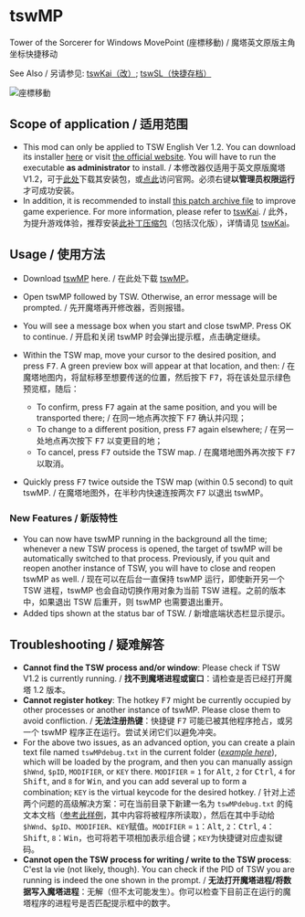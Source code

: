 # tswMP
Tower of the Sorcerer for Windows MovePoint (座標移動) / 魔塔英文原版主角坐标快捷移动

See Also / 另请参见: [tswKai（改）](https://github.com/Z-H-Sun/tswKai); [tswSL（快捷存档）](https://github.com/Z-H-Sun/tswSL)

![座標移動](https://pixiv.cat/21958211.jpg)

## Scope of application / 适用范围
* This mod can only be applied to TSW English Ver 1.2. You can download its installer <ins>[here](https://ftp.vector.co.jp/14/65/3171/tsw12.exe)</ins> or visit [the official website](http://hp.vector.co.jp/authors/VA013374/game/egame0.html). You will have to run the executable **as administrator** to install. / 本修改器仅适用于英文原版魔塔V1.2，可于<ins>[此处](https://ftp.vector.co.jp/14/65/3171/tsw12.exe)</ins>下载其安装包，或[点此](http://hp.vector.co.jp/authors/VA013374/game/egame0.html)访问官网。必须右键**以管理员权限运行**才可成功安装。
* In addition, it is recommended to install <ins>[this patch archive file](https://github.com/Z-H-Sun/tswKai/raw/main/tsw.patch.zip)</ins> to improve game experience. For more information, please refer to [tswKai](https://github.com/Z-H-Sun/tswKai#game-experience-improvement--%E6%8F%90%E5%8D%87%E6%B8%B8%E6%88%8F%E4%BD%93%E9%AA%8C). / 此外，为提升游戏体验，推荐安装<ins>[此补丁压缩包](https://github.com/Z-H-Sun/tswKai/raw/main/tsw.patch.zip)</ins>（包括汉化版），详情请见 [tswKai](https://github.com/Z-H-Sun/tswKai#game-experience-improvement--%E6%8F%90%E5%8D%87%E6%B8%B8%E6%88%8F%E4%BD%93%E9%AA%8C)。

## Usage / 使用方法
* Download <ins>[tswMP](https://github.com/Z-H-Sun/tswMP/releases/latest/download/tswMP.exe)</ins> here. / 在此处下载 <ins>[tswMP](https://github.com/Z-H-Sun/tswMP/releases/latest/download/tswMP.exe)</ins>。
* Open tswMP followed by TSW. Otherwise, an error message will be prompted. / 先开魔塔再开修改器，否则报错。
* You will see a message box when you start and close tswMP. Press OK to continue. / 开启和关闭 tswMP 时会弹出提示框，点击确定继续。
* Within the TSW map, move your cursor to the desired position, and press <kbd>F7</kbd>. A green preview box will appear at that location, and then: / 在魔塔地图内，将鼠标移至想要传送的位置，然后按下 <kbd>F7</kbd>，将在该处显示绿色预览框，随后：

  * To confirm, press <kbd>F7</kbd> again at the same position, and you will be transported there; / 在同一地点再次按下 <kbd>F7</kbd> 确认并闪现；
  * To change to a different position, press <kbd>F7</kbd> again elsewhere; / 在另一处地点再次按下 <kbd>F7</kbd> 以变更目的地；
  * To cancel, press <kbd>F7</kbd> outside the TSW map. / 在魔塔地图外再次按下 <kbd>F7</kbd> 以取消。
* Quickly press <kbd>F7</kbd> twice outside the TSW map (within 0.5 second) to quit tswMP. / 在魔塔地图外，在半秒内快速连按两次 <kbd>F7</kbd> 以退出 tswMP。

### New Features / 新版特性
* You can now have tswMP running in the background all the time; whenever a new TSW process is opened, the target of tswMP will be automatically switched to that process. Previously, if you quit and reopen another instance of TSW, you will have to close and reopen tswMP as well. / 现在可以在后台一直保持 tswMP 运行，即使新开另一个 TSW 进程，tswMP 也会自动切换作用对象为当前 TSW 进程。之前的版本中，如果退出 TSW 后重开，则 tswMP 也需要退出重开。
* Added tips shown at the status bar of TSW. / 新增底端状态栏显示提示。

## Troubleshooting / 疑难解答
* **Cannot find the TSW process and/or window**: Please check if TSW V1.2 is currently running. / **找不到魔塔进程或窗口**：请检查是否已经打开魔塔 1.2 版本。
* **Cannot register hotkey**: The hotkey <kbd>F7</kbd> might be currently occupied by other processes or another instance of tswMP. Please close them to avoid confliction. / **无法注册热键**：快捷键 <kbd>F7</kbd> 可能已被其他程序抢占，或另一个 tswMP 程序正在运行。尝试关闭它们以避免冲突。
* For the above two issues, as an advanced option, you can create a plain text file named `tswMPdebug.txt` in the current folder (*[example here](/tswMPdebug.txt)*), which will be loaded by the program, and then you can manually assign `$hWnd`, `$pID`, `MODIFIER`, or `KEY` there. `MODIFIER` = `1` for <kbd>Alt</kbd>, `2` for <kbd>Ctrl</kbd>, `4` for <kbd>Shift</kbd>, and `8` for <kbd>Win</kbd>, and you can add several up to form a combination; `KEY` is the virtual keycode for the desired hotkey. / 针对上述两个问题的高级解决方案：可在当前目录下新建一名为 `tswMPdebug.txt` 的纯文本文档（[参考此样例](/tswMPdebug.txt)，其中内容将被程序所读取），然后在其中手动给`$hWnd`、`$pID`、`MODIFIER`、`KEY`赋值。`MODIFIER` = `1`：<kbd>Alt</kbd>, `2`：<kbd>Ctrl</kbd>, `4`：<kbd>Shift</kbd>, `8`：<kbd>Win</kbd>，也可将若干项相加表示组合键；`KEY`为快捷键对应虚拟键码。
* **Cannot open the TSW process for writing / write to the TSW process**: C'est la vie (not likely, though). You can check if the PID of TSW you are running is indeed the one shown in the prompt. / **无法打开魔塔进程/将数据写入魔塔进程**：无解（但不太可能发生）。你可以检查下目前正在运行的魔塔程序的进程号是否匹配提示框中的数字。
